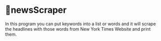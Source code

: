 # 📰newsScraper
In this program you can put keywords into a list or words and it will scrape the headlines with those words from New York Times Website and print them.
